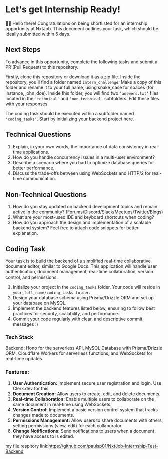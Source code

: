 # Let's get Internship Ready!

👋🏽 Hello there! Congratulations on being shortlisted for an internship opportunity at NxtJob. This document outlines your task, which should be ideally submitted within 5 days.

## Next Steps

To advance in this opportunity, complete the following tasks and submit a PR (Pull Request) to this repository.

Firstly, clone this repository or download it as a zip file. Inside the repository, you'll find a folder named `intern_challenge`. Make a copy of this folder and rename it to your full name, using snake_case for spaces (for instance, john_doe). Inside this folder, you will find two `'answers.txt'` files located in the `'technical'` and `'non_technical'` subfolders. Edit these files with your responses.

The coding task should be executed within a subfolder named `'coding_tasks'`. Start by initializing your backend project here.

## Technical Questions

1. Explain, in your own words, the importance of data consistency in real-time applications.
2. How do you handle concurrency issues in a multi-user environment?
3. Describe a scenario where you had to optimize database queries for better performance.
4. Discuss the trade-offs between using WebSockets and HTTP/2 for real-time communication.


## Non-Technical Questions

1. How do you stay updated on backend development topics and remain active in the community? (Forums/Discord/Slack/Meetups/Twitter/Blogs)
2. What are your most-used IDE and keyboard shortcuts when coding?
3. How do you approach the design and implementation of a scalable backend system? Feel free to attach code snippets for better explanation.

## Coding Task

Your task is to build the backend of a simplified real-time collaborative document editor, similar to Google Docs. This application will handle user authentication, document management, real-time collaboration, version control, and permissions.

1. Initialize your project in the `coding_tasks` folder. Your code will reside in `your_full_name/coding_tasks folder`.
2. Design your database schema using Prisma/Drizzle ORM and set up your database on MySQL.
3. Implement the backend features listed below, ensuring to follow best practices for security, scalability, and performance.
4. Commit your code regularly with clear, and descriptive commit messages :)

### Tech Stack
Backend: Hono for the serverless API, MySQL Database with Prisma/Drizzle ORM, Cloudflare Workers for serverless functions, and WebSockets for real-time updates.

### Features:

1. **User Authentication:** Implement secure user registration and login. Use Clerk.dev for this.
2. **Document Creation:** Allow users to create, edit, and delete documents.
3. **Real-time Collaboration:** Enable multiple users to collaborate on the same document in real-time using WebSockets.
4. **Version Control:** Implement a basic version control system that tracks changes made to documents.
5. **Permissions Management:** Allow users to share documents with others, setting permissions (view, edit) for each collaborator.
6. **Change Notifications:** Send notifications to users when a document they have access to is edited.











my file respitory link:https://github.com/paulsp01/NxtJob-Internship-Test-Backend
